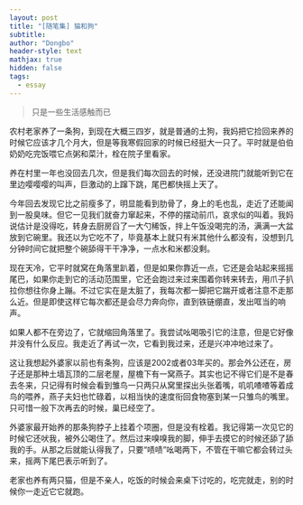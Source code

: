 ```yaml
---
layout: post
title: "[随笔集] 猫和狗"
subtitle: 
author: "Dongbo"
header-style: text
mathjax: true
hidden: false
tags:
  - essay
---
```



> 只是一些生活感触而已

农村老家养了一条狗，到现在大概三四岁，就是普通的土狗，我妈把它捡回来养的时候它应该才几个月大，但是等我寒假回家的时候已经挺大一只了。平时就是伯伯奶奶吃完饭喂它点粥和菜汁，栓在院子里看家。

养在村里一年也没回去几次，但是我们每次回去的时候，还没进院门就能听到它在里边嘤嘤嘤的叫声，巨激动的上蹿下跳，尾巴都快摇上天了。

今年回去发现它比之前瘦多了，明显能看到肋骨了，身上的毛也乱，走近了还能闻到一股臭味。但它一见我们就奋力窜起来，不停的摆动前爪，哀求似的叫着。我妈说估计是没得吃，转身去厨房舀了一大勺稀饭，拌上午饭没喝完的汤，满满一大盆放到它碗里。我还以为它吃不了，毕竟基本上就只有米其他什么都没有，没想到几分钟时间它就把整个碗舔得干干净净，一点水和米都没剩。

现在天冷，它平时就窝在角落里趴着，但是如果你靠近一点，它还是会站起来摇摇尾巴，如果你走到它的活动范围里，它还会跑过来过来围着你转来转去，用爪子扒拉你想往你身上蹦。不过它实在是太脏了，我每次都一脚把它踹开或者注意不走那么近。但是即使这样它每次都还是会尽力奔向你，直到铁链绷直，发出哐当的响声。

如果人都不在旁边了，它就缩回角落里了。我尝试吆喝吸引它的注意，但是它好像并没有什么反应。我走近了再试一次，它看到我过来，还是兴冲冲地过来了。

这让我想起外婆家以前也有条狗，应该是2002或者03年买的。那会外公还在，房子还是那种土墙瓦顶的二层老屋，屋檐下有一窝燕子。其实也记不得它们是不是春去冬来，只记得有时候会看到雏鸟一只两只从窝里探出头张着嘴，叽叽喳喳等着成鸟的喂养，燕子夫妇也忙碌着，以相当快的速度衔回食物塞到某一只雏鸟的嘴里。只可惜一般下次再去的时候，巢已经空了。



外婆家最开始养的那条狗脖子上挂着个项圈，但是没有栓着。我记得第一次见它的时候它还吠我，被外公喝住了。然后过来嗅嗅我的脚，伸手去摸它的时候还舔了舔我的手。从那之后就能认得我了，只要“啧啧”吆喝两下，不管在干嘛它都会转过头来，摇两下尾巴表示听到了。

老家也养有两只猫，但是不亲人，吃饭的时候会来桌下讨吃的，吃完就走，别的时候你一走近它它就跑。